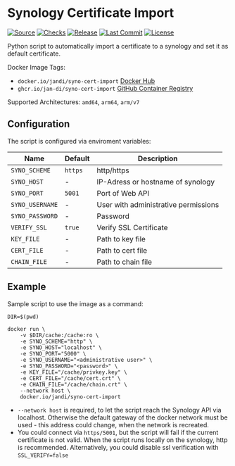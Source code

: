# Synology Certificate Import #

[![Source](https://badgen.net/badge/icon/Source?icon=github&label)](https://github.com/jan-di/syno-cert-import)
[![Checks](https://badgen.net/github/checks/jan-di/syno-cert-import)](https://github.com/jan-di/syno-cert-import/actions/workflows/build-docker-image.yml)
[![Release](https://badgen.net/github/release/jan-di/syno-cert-import/stable)](https://github.com/jan-di/syno-cert-import/releases)
[![Last Commit](https://badgen.net/github/last-commit/jan-di/syno-cert-import/main)](https://github.com/jan-di/syno-cert-import/commits/main)
[![License](https://badgen.net/github/license/jan-di/syno-cert-import)](https://github.com/jan-di/syno-cert-import/blob/main/LICENSE)

Python script to automatically import a certificate to a synology and set it as default certificate.

Docker Image Tags:

- `docker.io/jandi/syno-cert-import` [Docker Hub](https://hub.docker.com/r/jandi/syno-cert-import)
- `ghcr.io/jan-di/syno-cert-import` [GitHub Container Registry](https://github.com/jan-di/syno-cert-import/pkgs/container/syno-cert-import)

Supported Architectures: `amd64`, `arm64`, `arm/v7`

## Configuration ##

The script is configured via enviroment variables:

Name | Default | Description
--- | --- | ---
`SYNO_SCHEME` | `https` | http/https
`SYNO_HOST` | - | IP-Adress or hostname of synology
`SYNO_PORT` | `5001` | Port of Web API
`SYNO_USERNAME` | - | User with administrative permissions
`SYNO_PASSWORD` | - | Password
`VERIFY_SSL` | `true` | Verify SSL Certificate
`KEY_FILE` | - | Path to key file
`CERT_FILE` | - | Path to cert file
`CHAIN_FILE` | - | Path to chain file

## Example ##

Sample script to use the image as a command:

```shell
DIR=$(pwd)

docker run \
    -v $DIR/cache:/cache:ro \
    -e SYNO_SCHEME="http" \
    -e SYNO_HOST="localhost" \
    -e SYNO_PORT="5000" \
    -e SYNO_USERNAME="<administrative user>" \
    -e SYNO_PASSWORD="<password>" \
    -e KEY_FILE="/cache/privkey.key" \
    -e CERT_FILE="/cache/cert.crt" \
    -e CHAIN_FILE="/cache/chain.crt" \
    --network host \
    docker.io/jandi/syno-cert-import
```
- `--network host` is required, to let the script reach the Synology API via localhost. Otherwise the default gateway of the docker network must be used - this address could change, when the network is recreated.
- You could connect via `https/5001`, but the script will fail if the current certificate is not valid. When the script runs locally on the synology, http is recommended. Alternatively, you could disable ssl verification with `SSL_VERIFY=false`
